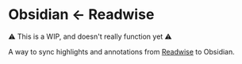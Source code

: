 # Obsidian ← Readwise

⚠️ This is a WIP, and doesn't really function yet ⚠️

A way to sync highlights and annotations from [Readwise](https://readwise.io) to
Obsidian.
